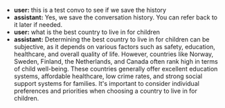 - **user:** this is a test convo to see if we save the history
- **assistant:** Yes, we save the conversation history. You can refer back to it later if needed.
- **user:** what is the best country to live in for children
- **assistant:** Determining the best country to live in for children can be subjective, as it depends on various factors such as safety, education, healthcare, and overall quality of life. However, countries like Norway, Sweden, Finland, the Netherlands, and Canada often rank high in terms of child well-being. These countries generally offer excellent education systems, affordable healthcare, low crime rates, and strong social support systems for families. It's important to consider individual preferences and priorities when choosing a country to live in for children.
